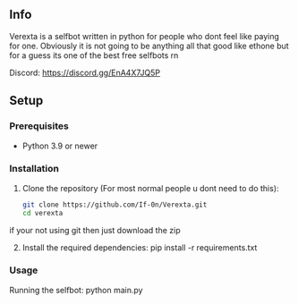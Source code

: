 ## Info
Verexta is a selfbot written in python for people who dont feel like paying for one.
Obviously it is not going to be anything all that good like ethone but for a guess its one of the best free selfbots rn

Discord: https://discord.gg/EnA4X7JQ5P

## Setup

### Prerequisites

- Python 3.9 or newer

### Installation

1. Clone the repository (For most normal people u dont need to do this):
   ```bash
   git clone https://github.com/If-0n/Verexta.git
   cd verexta

if your not using git then just download the zip

2. Install the required dependencies:
   pip install -r requirements.txt



### Usage
Running the selfbot:
    python main.py

